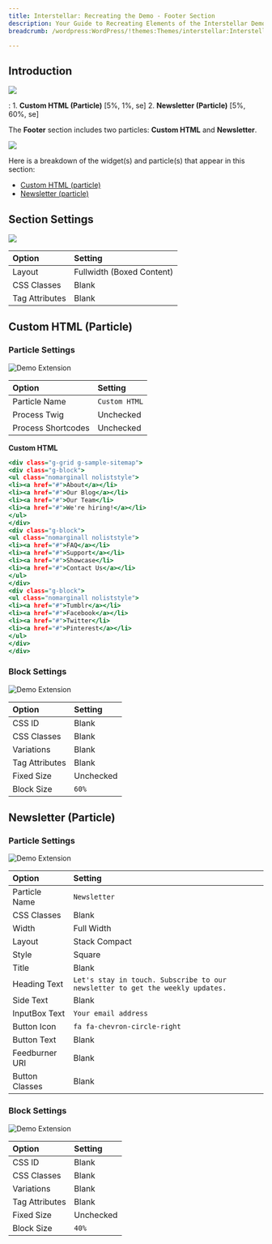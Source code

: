 ```yaml
---
title: Interstellar: Recreating the Demo - Footer Section
description: Your Guide to Recreating Elements of the Interstellar Demo for WordPress
breadcrumb: /wordpress:WordPress/!themes:Themes/interstellar:Interstellar

---
```


## Introduction

![](assets/demo_9.jpeg)

:   1. **Custom HTML (Particle)** [5%, 1%, se]
    2. **Newsletter (Particle)** [5%, 60%, se]

The **Footer** section includes two particles: **Custom HTML** and **Newsletter**.

![](assets/home_footer.jpeg)

Here is a breakdown of the widget(s) and particle(s) that appear in this section:

* [Custom HTML (particle)](#custom-html-(particle))
* [Newsletter (particle)](#newsletter-(particle))

## Section Settings

![](assets/demo_footer_settings.jpeg)

| Option           | Setting                   |
| :--------------- | :----------               |
| Layout           | Fullwidth (Boxed Content) |
| CSS Classes      | Blank                     |
| Tag Attributes   | Blank                     |

## Custom HTML (Particle)

### Particle Settings

![Demo Extension](demo_footer_1.jpeg)

| Option             | Setting       |
| :-----             | :-----        |
| Particle Name      | `Custom HTML` |
| Process Twig       | Unchecked     |
| Process Shortcodes | Unchecked     |

**Custom HTML**

~~~ .html
<div class="g-grid g-sample-sitemap">
<div class="g-block">
<ul class="nomarginall noliststyle">
<li><a href="#">About</a></li>
<li><a href="#">Our Blog</a></li>
<li><a href="#">Our Team</li>
<li><a href="#">We're hiring!</a></li>
</ul>
</div>
<div class="g-block">
<ul class="nomarginall noliststyle">
<li><a href="#">FAQ</a></li>
<li><a href="#">Support</a></li>
<li><a href="#">Showcase</li>
<li><a href="#">Contact Us</a></li>
</ul>
</div>
<div class="g-block">
<ul class="nomarginall noliststyle">
<li><a href="#">Tumblr</a></li>
<li><a href="#">Facebook</a></li>
<li><a href="#">Twitter</li>
<li><a href="#">Pinterest</a></li>
</ul>
</div>
</div>
~~~

### Block Settings

![Demo Extension](demo_footer_2.jpeg)

| Option         | Setting   |
| :-----         | :-----    |
| CSS ID         | Blank     |
| CSS Classes    | Blank     |
| Variations     | Blank     |
| Tag Attributes | Blank     |
| Fixed Size     | Unchecked |
| Block Size     | `60%`     |

## Newsletter (Particle)

### Particle Settings

![Demo Extension](demo_footer_3.jpeg)

| Option         | Setting                                                                       |
| :-----         | :-----                                                                        |
| Particle Name  | `Newsletter`                                                                  |
| CSS Classes    | Blank                                                                         |
| Width          | Full Width                                                                    |
| Layout         | Stack Compact                                                                 |
| Style          | Square                                                                        |
| Title          | Blank                                                                         |
| Heading Text   | `Let's stay in touch. Subscribe to our newsletter to get the weekly updates.` |
| Side Text      | Blank                                                                         |
| InputBox Text  | `Your email address`                                                          |
| Button Icon    | `fa fa-chevron-circle-right`                                                  |
| Button Text    | Blank                                                                         |
| Feedburner URI | Blank                                                                         |
| Button Classes | Blank                                                                         |

### Block Settings

![Demo Extension](demo_footer_4.jpeg)

| Option         | Setting   |
| :-----         | :-----    |
| CSS ID         | Blank     |
| CSS Classes    | Blank     |
| Variations     | Blank     |
| Tag Attributes | Blank     |
| Fixed Size     | Unchecked |
| Block Size     | `40%`     |
